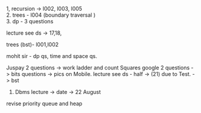 1, recursion -> l002, l003, l005                
2. trees -  l004 (boundary traversal )    
3. dp - 3 questions                                 
  
lecture see ds -> 17,18,                        

trees (bst)- l001,l002

mohit sir - dp qs, time and space qs.

Juspay 2 questions -> work ladder and count Squares 
google 2 questions -> bits questions -> pics on Mobile.
lecture see ds - half -> (21) due to Test. -> bst 

1. Dbms lecture -> date -> 22 August 

revise priority queue and heap 



